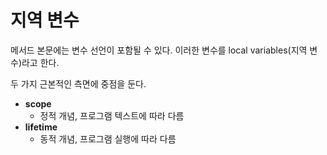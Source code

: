 # 지역 변수

메서드 본문에는 변수 선언이 포함될 수 있다. 이러한 변수를 local variables(지역 변수)라고 한다. 

두 가지 근본적인 측면에 중점을 둔다.

- **scope** 
  - 정적 개념, 프로그램 텍스트에 따라 다름
- **lifetime**
  - 동적 개념, 프로그램 실행에 따라 다름

